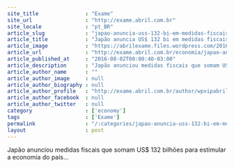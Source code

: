 ```yaml
---
site_title               : "Exame"
site_url                 : "http://exame.abril.com.br"
site_locale              : "pt_BR"
article_slug             : "japao-anuncia-uss-132-bi-em-medidas-fiscais-de-estimulo"
article_title            : "Japão anuncia US$ 132 bi em medidas fiscais de estímulo"
article_image            : "https://abrilexame.files.wordpress.com/2016/09/size_960_16_9_iene3.jpg?quality=70&strip=all&w=960"
article_url              : "http://exame.abril.com.br/economia/japao-anuncia-us-132-bi-em-medidas-fiscais-de-estimulo/"
article_published_at     : "2016-08-02T08:00:40-03:00"
article_description      : "Japão anunciou medidas fiscais que somam US$ 132 bilhões para estimular a economia do país..."
article_author_name      : ""
article_author_image     : null
article_author_biography : null
article_author_profile   : "http://exame.abril.com.br/author/wpvipabril/"
article_author_facebook  : null
article_author_twitter   : null
category                 : ['economy']
tags                     : ['Exame']
permalink                : "/:categories/japao-anuncia-uss-132-bi-em-medidas-fiscais-de-estimulo/"
layout                   : post
---
```


Japão anunciou medidas fiscais que somam US$ 132 bilhões para estimular a economia do país...
